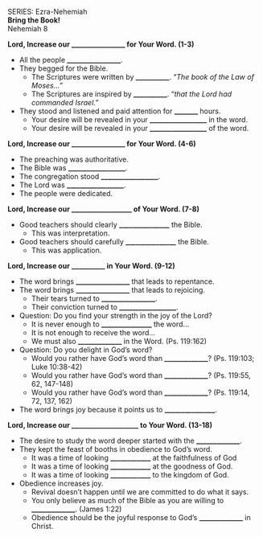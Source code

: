 SERIES: Ezra-Nehemiah  
**Bring the Book\!**  
Nehemiah 8

**Lord, Increase our \_\_\_\_\_\_\_\_\_\_\_\_\_\_\_\_ for Your Word. (1-3)**

* All the people **\_\_\_\_\_\_\_\_\_\_\_\_\_\_\_\_**.  
* They begged for the Bible.   
  * The Scriptures were written by **\_\_\_\_\_\_\_\_\_\_**. “*The book of the Law of Moses…”*  
  * The Scriptures are inspired by **\_\_\_\_\_\_\_\_\_\_**. “*that the Lord had commanded Israel.”*  
* They stood and listened and paid attention for **\_\_\_\_\_\_\_** hours.   
  * Your desire will be revealed in your **\_\_\_\_\_\_\_\_\_\_\_\_\_\_\_\_\_** in the word.   
  * Your desire will be revealed in your **\_\_\_\_\_\_\_\_\_\_\_\_\_\_\_\_\_** of the word. 


**Lord, Increase our \_\_\_\_\_\_\_\_\_\_\_\_\_\_\_\_ for Your Word. (4-6)**

* The preaching was authoritative.  
* The Bible was **\_\_\_\_\_\_\_\_\_\_\_\_\_\_\_\_\_**.   
* The congregation stood **\_\_\_\_\_\_\_\_\_\_\_\_\_\_\_\_\_**.   
* The Lord was **\_\_\_\_\_\_\_\_\_\_\_\_\_\_\_\_\_**.   
* The people were dedicated.

   
**Lord, Increase our \_\_\_\_\_\_\_\_\_\_\_\_\_\_\_\_\_\_ of Your Word. (7-8)**

* Good teachers should clearly **\_\_\_\_\_\_\_\_\_\_\_\_\_\_\_** the Bible.  
  * This was interpretation.   
* Good teachers should carefully **\_\_\_\_\_\_\_\_\_\_\_\_\_\_\_** the Bible.   
  * This was application. 

**Lord, Increase our \_\_\_\_\_\_\_\_\_\_ in Your Word. (9-12)**

* The word brings **\_\_\_\_\_\_\_\_\_\_\_\_\_\_\_\_** that leads to repentance.   
* The word brings **\_\_\_\_\_\_\_\_\_\_\_\_\_\_\_\_** that leads to rejoicing.   
  * Their tears turned to **\_\_\_\_\_\_\_\_\_\_\_\_\_\_\_\_**.   
  * Their conviction turned to **\_\_\_\_\_\_\_\_\_\_\_\_\_\_\_\_\_**.   
* Question: Do you find your strength in the joy of the Lord?   
  * It is never enough to **\_\_\_\_\_\_\_\_\_\_\_\_\_\_\_** the word…  
  * It is not enough to receive the word…  
  * We must also **\_\_\_\_\_\_\_\_\_\_\_\_\_** in the Word. (Ps. 119:162)  
* Question: Do you delight in God’s word?   
  * Would you rather have God’s word than **\_\_\_\_\_\_\_\_\_\_\_\_\_**? (Ps. 119:103; Luke 10:38-42)  
  * Would you rather have God’s word than **\_\_\_\_\_\_\_\_\_\_\_\_\_**? (Ps. 119:55, 62, 147-148)  
  * Would you rather have God’s word than **\_\_\_\_\_\_\_\_\_\_\_\_\_**? (Ps. 119:14, 72, 137, 162\)  
* The word brings joy because it points us to **\_\_\_\_\_\_\_\_\_\_\_\_\_\_\_**. 


**Lord, Increase our \_\_\_\_\_\_\_\_\_\_\_\_\_\_\_\_\_\_\_\_ to Your Word. (13-18)**

* The desire to study the word deeper started with the **\_\_\_\_\_\_\_\_\_\_\_\_\_**.   
* They kept the feast of booths in obedience to God’s word.   
  * It was a time of looking **\_\_\_\_\_\_\_\_\_\_\_\_** at the faithfulness of God   
  * It was a time of looking **\_\_\_\_\_\_\_\_\_\_\_\_** at the goodness of God.   
  * It was a time of looking **\_\_\_\_\_\_\_\_\_\_\_\_** to the kingdom of God.   
* Obedience increases joy.   
  * Revival doesn’t happen until we are committed to do what it says.  
  * You only believe as much of the Bible as you are willing to **\_\_\_\_\_\_\_\_\_\_\_\_\_**. (James 1:22)  
  * Obedience should be the joyful response to God’s **\_\_\_\_\_\_\_\_\_\_\_\_\_** in Christ.
